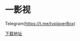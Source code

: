 # 一影视

Telegram(https://t.me/tvplayerBox)

[下载地址](https://raw.githubusercontent.com/tv-player/js-source/1.5.6/app.apk)


